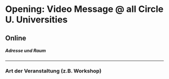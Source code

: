 # Opening: Video Message @ all Circle U. Universities  
## Online  
##### Adresse und Raum
---
### Art der Veranstaltung (z.B. Workshop)
